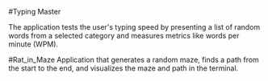 
#Typing Master

The application tests the
user's typing speed by presenting a list of random words from a selected
category and measures metrics like words per minute (WPM).

#Rat_in_Maze
Application that generates a random maze, finds a path from the start to the end, and visualizes the maze and path in the terminal.
